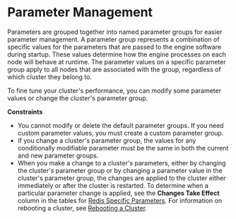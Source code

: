 # Parameter Management<a name="ParameterGroups.Management"></a>

Parameters are grouped together into named parameter groups for easier parameter management\. A parameter group represents a combination of specific values for the parameters that are passed to the engine software during startup\. These values determine how the engine processes on each node will behave at runtime\. The parameter values on a specific parameter group apply to all nodes that are associated with the group, regardless of which cluster they belong to\.

To fine tune your cluster's performance, you can modify some parameter values or change the cluster's parameter group\.

**Constraints**
+ You cannot modify or delete the default parameter groups\. If you need custom parameter values, you must create a custom parameter group\.
+ If you change a cluster's parameter group, the values for any conditionally modifiable parameter must be the same in both the current and new parameter groups\.
+ When you make a change to a cluster's parameters, either by changing the cluster's parameter group or by changing a parameter value in the cluster's parameter group, the changes are applied to the cluster either immediately or after the cluster is restarted\. To determine when a particular parameter change is applied, see the **Changes Take Effect** column in the tables for [Redis Specific Parameters](ParameterGroups.Redis.md)\. For information on rebooting a cluster, see [Rebooting a Cluster](Clusters.Rebooting.md)\.